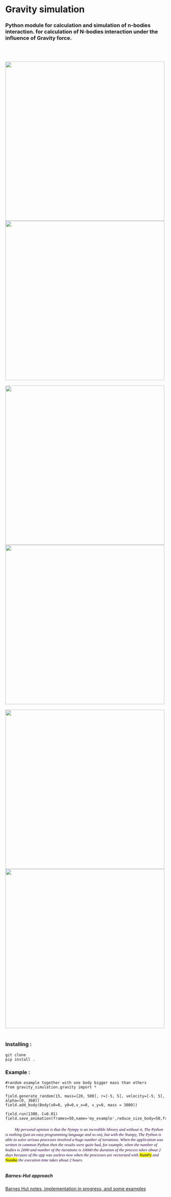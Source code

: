 
# Gravity simulation 
### Python module  for calculation and simulation of n-bodies interaction. for  calculation of N-bodies interaction under  the influence of  Gravity force.

  
<br> <br>
       
   <img height="500" width="500" src="https://daodavid.github.io/gravity-simulation/resources/gift-generated-examples/b-7.gif">
  <img height="500" width="500" src="https://daodavid.github.io/gravity-simulation/resources/gift-generated-examples/b-11.gif"> 
 <br> <br>
  <img height="500" width="500" src="https://daodavid.github.io/gravity-simulation/resources/gift-generated-examples/b-16.gif">    
  <IMG height="500" width="500" src="https://daodavid.github.io/gravity-simulation/resources/gift-generated-examples/b-100.gif"> 
  <br> <br>
  <img height="500" width="500" src="https://daodavid.github.io/gravity-simulation/resources/gift-generated-examples/201-b.gif">    
  <img height="500" width="500" src="https://daodavid.github.io/gravity-simulation/resources/gift-generated-examples/2550-examples.gif"> 
  <br> <br>   
  
### Installing : 
```
git clone 
pip install .

```  
### Example : 

```
#random example together with one body bigger mass than others
from gravity_simulation.gravity import *

field.generate_random(15, mass=[20, 500], r=[-5, 5], velocity=[-5, 5], alpha=[0, 360])
field.add_body(Body(x0=0, y0=0,v_x=0, v_y=0, mass = 3000))

field.run(1300, C=0.01)
field.save_animation(frames=50,name='my_example',reduce_size_body=50,frames=150)

```
  

<h6 face="Times New Roma" size="2" color='#270336' >
<font face="Times New Roma" size="2" color='#270336' >
      &nbsp;&nbsp;&nbsp;&nbsp; &nbsp;&nbsp;&nbsp;&nbsp;My personal opinion is that the  Nympy is an incredible library and without it, The Python is nothing (just an easy programming language and so on), but with the Numpy, The  Python is able to solve serious processes involved a huge number of iterations. When the application was written in common Python then the results were quite bad, for example, when the number of bodies is 2000 and number of the iterations is  10000 the duration of the process takes about 2 days because of the app was useless now when the processes are vectorized with <mark>NumPy</mark> and <mark>Numba</mark> the execution time takes about 2 hours.
    </font>
</h6>
    
 
   
  


##### Barnes-Hut approach
<a href='https://github.com/daodavid/gravity-simulation/blob/BarnesHut_notes_and_implementatios/README.md'>Barnes Hut notes, implementation in progress, and some examples </a>
